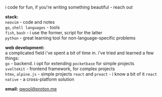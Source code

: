 i code for fun, if you're writing something beautiful - reach out  

**stack:**  
`neovim` - code and notes  
`go`, `shell languages` - tools  
`fish`, `bash` - i use the former, script for the latter  
`python` - great learning tool for non-language-specific problems  

**web development:**  
a complicated field i've spent a bit of time in. i've tried and learned a few things:  
`go` - backend. i opt for extending `pocketbase` for simple projects  
`sveltekit` - frontend framework, for complex projects  
`htmx`, `alpine.js` - simple projects
`react` and `preact` - i know a bit of it
`react native` - a cross-platform solution  

**email:** qwool@proton.me
